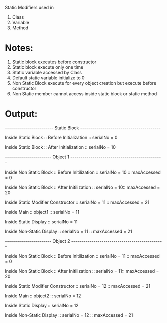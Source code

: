 
Static Modifiers used in

1. Class 
2. Variable
3. Method 

Notes:
===================================

1. Static block executes before constructor
2. Static block execute only one time
3. Static variable accessed by Class
4. Default static variable initialize to 0
5. Non Static Block execute for every object creation but execute before constructor
6. Non Static member cannot access inside static block or static method

Output:
================================

------------------------ Static Block ----------------------------------------

Inside Static Block :: Before Initialization :: serialNo = 0

Inside Static Block :: After Initialization :: serialNo = 10

----------------------- Object 1 ----------------------------------------------

Inside Non Static Block :: Before Initilization :: serialNo = 10 :: maxAccessed = 0

Inside Non Static Block :: After Initilization :: serialNo = 10::  maxAccessed = 20

Inside Static Modifier Constructor :: serialNo = 11 :: maxAccessed = 21

Inside Main :: object1 :: serialNo = 11

Inside Static Display :: serialNo = 11

Inside Non-Static Display :: serialNo = 11 :: maxAccessed = 21

----------------------- Object 2 ----------------------------------------------

Inside Non Static Block :: Before Initilization :: serialNo = 11 :: maxAccessed = 0

Inside Non Static Block :: After Initilization :: serialNo = 11::  maxAccessed = 20

Inside Static Modifier Constructor :: serialNo = 12 :: maxAccessed = 21

Inside Main :: object2 :: serialNo = 12

Inside Static Display :: serialNo = 12

Inside Non-Static Display :: serialNo = 12 :: maxAccessed = 21

